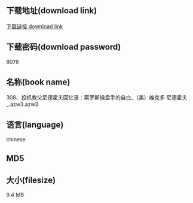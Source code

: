 ## 下载地址(download link)
[下载链接 download link](https://voluble-croquembouche-d321dc.netlify.app/?s=308%E3%80%81%E6%8A%95%E6%9C%BA%E6%95%99%E7%88%B6%E5%B0%BC%E5%BE%B7%E9%9C%8D%E5%A4%AB%E5%9B%9E%E5%BF%86%E5%BD%95%EF%BC%9A%E7%B4%A2%E7%BD%97%E6%96%AF%E6%93%8D%E7%9B%98%E6%89%8B%E7%9A%84%E8%87%AA%E7%99%BD_%EF%BC%88%E7%BE%8E%EF%BC%89%E7%BB%B4%E5%85%8B%E5%A4%9A%C2%B7%E5%B0%BC%E5%BE%B7%E9%9C%8D%E5%A4%AB_.azw3)

## 下载密码(download password)
8078

## 名称(book name)
308、投机教父尼德霍夫回忆录：索罗斯操盘手的自白_（美）维克多·尼德霍夫_.azw3.azw3

## 语言(language)
chinese

## MD5


## 大小(filesize)
9.4 MB
